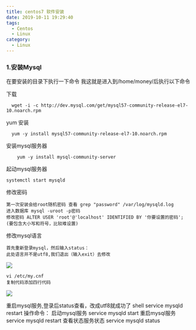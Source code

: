 ```yaml
---
title: centos7 软件安装
date: 2019-10-11 19:29:40
tags:
  - Centos
  - Linux
category:
  - Linux
---
```

### 1.安装Mysql
在要安装的目录下执行一下命令 我这就是进入到/home/money/后执行以下命令

下载
```shell
  wget -i -c http://dev.mysql.com/get/mysql57-community-release-el7-10.noarch.rpm
```
yum 安装
```shell
  yum -y install mysql57-community-release-el7-10.noarch.rpm
```
安装mysql服务器
```shell
    yum -y install mysql-community-server
```
起动mysql服务器
```shell
systemctl start mysqld
```
修改密码

    第一次安装会给root随机密码 查看 grep "password" /var/log/mysqld.log
    进入数据库 mysql -uroot -p密码
    修改密码 ALTER USER 'root'@'localhost' IDENTIFIED BY '你要设置的密码';
    (要包含大小写和符号，比较难设置)

修改mysql语言

    首先重新登录mysql，然后输入status：
    此处语言并不是utf8,我们退出（输入exit）去修改

![](https://user-gold-cdn.xitu.io/2019/10/9/16daf118f2fb864a?w=878&h=453&f=png&s=252968)

    vi /etc/my.cnf
    复制代码添加四行代码

![](https://user-gold-cdn.xitu.io/2019/10/9/16daf16165ad3a9f?w=855&h=656&f=png&s=399749)

重启mysql服务,登录后status查看，改成utf8就成功了
shell service mysqld restart
操作命令：
启动mysql服务 service mysqld start 重启mysql服务 service mysqld restart 查看状态服务状态 service mysqld status